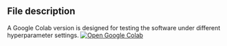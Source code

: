 ## **File description**

A Google Colab version is designed for testing the software under different hyperparameter settings.
[![Open Google Colab](https://colab.research.google.com/assets/colab-badge.svg)](https://github.com/dlabate/SPACe/blob/main/SPACe_colab.ipynb) 
